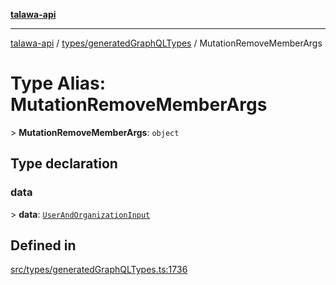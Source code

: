 [**talawa-api**](../../../README.md)

***

[talawa-api](../../../modules.md) / [types/generatedGraphQLTypes](../README.md) / MutationRemoveMemberArgs

# Type Alias: MutationRemoveMemberArgs

\> **MutationRemoveMemberArgs**: `object`

## Type declaration

### data

\> **data**: [`UserAndOrganizationInput`](UserAndOrganizationInput.md)

## Defined in

[src/types/generatedGraphQLTypes.ts:1736](https://github.com/PalisadoesFoundation/talawa-api/blob/6bd0fecc1032af2aa70d925c85724d9fec2350f9/src/types/generatedGraphQLTypes.ts#L1736)
